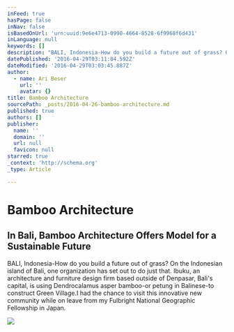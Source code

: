 ```yaml
---
inFeed: true
hasPage: false
inNav: false
isBasedOnUrl: 'urn:uuid:9e6e4713-0990-4664-8528-6f9968f6d431'
inLanguage: null
keywords: []
description: "BALI, Indonesia-How do you build a future out of grass? On the Indonesian island of Bali, one organization has set out to do just that. Ibuku, an architecture and furniture design firm based outside of Denpasar, Bali's capital, is using Dendrocalamus asper bamboo-or petung in Balinese-to construct Green Village.I had the chance to visit this innovative new community while on leave from my Fulbright National Geographic Fellowship in Japan."
datePublished: '2016-04-29T03:11:04.592Z'
dateModified: '2016-04-29T03:03:45.887Z'
author:
  - name: Ari Beser
    url: ''
    avatar: {}
title: Bamboo Architecture
sourcePath: _posts/2016-04-26-bamboo-architecture.md
published: true
authors: []
publisher:
  name: ''
  domain: ''
  url: null
  favicon: null
starred: true
_context: 'http://schema.org'
_type: Article

---
```

# Bamboo Architecture

<article style=""><h1>In Bali, Bamboo Architecture Offers Model for a Sustainable Future</h1><p>BALI, Indonesia-How do you build a future out of grass? On the Indonesian island of Bali, one organization has set out to do just that. Ibuku, an architecture and furniture design firm based outside of Denpasar, Bali's capital, is using Dendrocalamus asper bamboo-or petung in Balinese-to construct Green Village.I had the chance to visit this innovative new community while on leave from my Fulbright National Geographic Fellowship in Japan.</p><img src="https://s3-us-west-2.amazonaws.com/the-grid-img/p/2d768533aef3e7b674bfbe2813c6313caecf5a28.jpg" /></article>